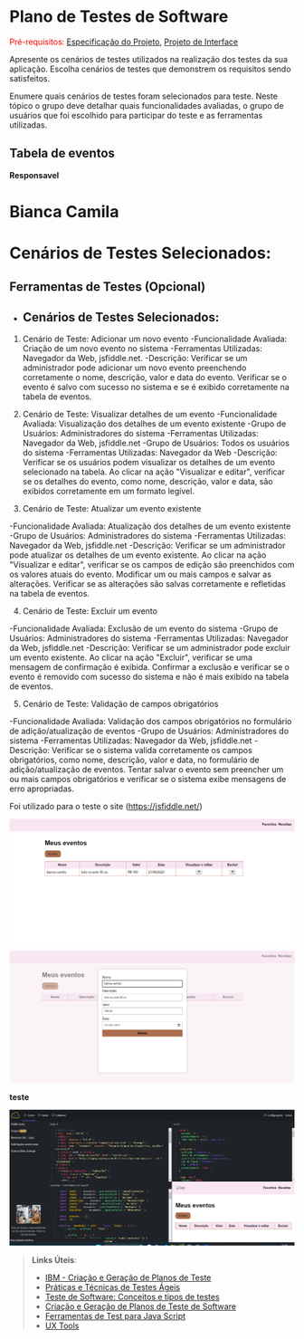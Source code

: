 # Plano de Testes de Software

<span style="color:red">Pré-requisitos: <a href="2-Especificação do Projeto.md"> Especificação do Projeto</a></span>, <a href="3-Projeto de Interface.md"> Projeto de Interface</a>

Apresente os cenários de testes utilizados na realização dos testes da sua aplicação. Escolha cenários de testes que demonstrem os requisitos sendo satisfeitos.

Enumere quais cenários de testes foram selecionados para teste. Neste tópico o grupo deve detalhar quais funcionalidades avaliadas, o grupo de usuários que foi escolhido para participar do teste e as ferramentas utilizadas.
 
## Tabela de eventos
**Responsavel**
# Bianca Camila 


# Cenários de Testes Selecionados:

 
## Ferramentas de Testes (Opcional)
- ## Cenários de Testes Selecionados:
 

 1. Cenário de Teste: Adicionar um novo evento
 -Funcionalidade Avaliada: Criação de um novo evento no sistema
 -Ferramentas Utilizadas: Navegador da Web, jsfiddle.net.
 -Descrição: Verificar se um administrador pode adicionar um novo evento preenchendo corretamente o nome, descrição, valor e data do evento. Verificar se o evento é salvo com sucesso no sistema e se é exibido corretamente na tabela de eventos.

 2. Cenário de Teste: Visualizar detalhes de um evento
 -Funcionalidade Avaliada: Visualização dos detalhes de um evento existente
 -Grupo de Usuários: Administradores do sistema
 -Ferramentas Utilizadas: Navegador da Web, jsfiddle.net
 -Grupo de Usuários: Todos os usuários do sistema
 -Ferramentas Utilizadas: Navegador da Web
 -Descrição: Verificar se os usuários podem visualizar os detalhes de um evento selecionado na tabela. Ao clicar na ação "Visualizar e editar", verificar se os   detalhes do evento, como nome, descrição, valor e data, são exibidos corretamente em um formato legível.
 
 3. Cenário de Teste: Atualizar um evento existente

 -Funcionalidade Avaliada: Atualização dos detalhes de um evento existente
 -Grupo de Usuários: Administradores do sistema
 -Ferramentas Utilizadas: Navegador da Web, jsfiddle.net
 -Descrição: Verificar se um administrador pode atualizar os detalhes de um evento existente. Ao clicar na ação "Visualizar e editar", verificar se os campos de edição são preenchidos com os valores atuais do evento. Modificar um ou mais campos e salvar as alterações. Verificar se as alterações são salvas corretamente e refletidas na tabela de eventos.

 4. Cenário de Teste: Excluir um evento

 -Funcionalidade Avaliada: Exclusão de um evento do sistema
 -Grupo de Usuários: Administradores do sistema
 -Ferramentas Utilizadas: Navegador da Web, jsfiddle.net
 -Descrição: Verificar se um administrador pode excluir um evento existente. Ao clicar na ação "Excluir", verificar se uma mensagem de confirmação é exibida. Confirmar a exclusão e verificar se o evento é removido com sucesso do sistema e não é mais exibido na tabela de eventos.

 5. Cenário de Teste: Validação de campos obrigatórios

 -Funcionalidade Avaliada: Validação dos campos obrigatórios no formulário de adição/atualização de eventos
 -Grupo de Usuários: Administradores do sistema
 -Ferramentas Utilizadas: Navegador da Web, jsfiddle.net
 -Descrição: Verificar se o sistema valida corretamente os campos obrigatórios, como nome, descrição, valor e data, no formulário de adição/atualização de eventos. Tentar salvar o evento sem preencher um ou mais campos obrigatórios e verificar se o sistema exibe mensagens de erro apropriadas.

Foi utilizado para o teste o site
(https://jsfiddle.net/)



![Exemplo de UserFlow](img/tabela.png)

![Exemplo de UserFlow](img/tabela01.png)


**teste**


![Exemplo de UserFlow](img/teste.png)



> **Links Úteis**:
> - [IBM - Criação e Geração de Planos de Teste](https://www.ibm.com/developerworks/br/local/rational/criacao_geracao_planos_testes_software/index.html)
> - [Práticas e Técnicas de Testes Ágeis](http://assiste.serpro.gov.br/serproagil/Apresenta/slides.pdf)
> -  [Teste de Software: Conceitos e tipos de testes](https://blog.onedaytesting.com.br/teste-de-software/)
> - [Criação e Geração de Planos de Teste de Software](https://www.ibm.com/developerworks/br/local/rational/criacao_geracao_planos_testes_software/index.html)
> - [Ferramentas de Test para Java Script](https://geekflare.com/javascript-unit-testing/)
> - [UX Tools](https://uxdesign.cc/ux-user-research-and-user-testing-tools-2d339d379dc7)
